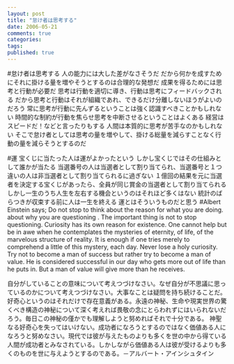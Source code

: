 ```yaml
---
layout: post
title: "怠け者は思考する"
date: 2006-05-21
comments: true
categories:
tags:
published: true
---
```


#怠け者は思考する
人の能力には大した差がなさそうだ
だから何かを成すためにそれに掛ける量を増やそうとするのは合理的な発想だ
成果を得るためには思考と行動が必要だ
思考は行動を適切に導き、行動は思考にフィードバックされる
だから思考と行動はそれが組織であれ、できるだけ分離しないほうがよいのだろう
常に思考が行動に先んずるということは強く認識すべきことかもしれない
時間的な制約が行動を焦らせ思考を中断させるということはよくある
経営はスピードだ！などと言ったりもする
人間は本質的に思考が苦手なのかもしれない
そこで怠け者としては思考の量を増やして、掛ける総量を減らすことなく行動の量を減らそうとするのだ

#運
宝くじに当たった人は運がよかったという
しかし宝くじではその仕組みとして誰かが当たる
当選番号の人は当選者として割り当てられ、当選番号と１つ違いの人は非当選者として割り当てられるに過ぎない
１億回の結果を元に当選者を決定する宝くじがあったら、全員が同じ賞金の当選者として割り当てられる
しかし一生のうち人生を左右する機会というのはそれほど多くはない
統計のばらつきが収束する前に人は一生を終える
運とはそういうものだと思う
#Albert Einstein says;
Do not stop to think about the reason for what you are doing. about why you are questioning . The important thing is not to stop questioning.
Curiosity has its own reason for existence. One cannot help but be in awe when he contemplates the mysteries of eternity, of life, of the marvelous structure of reality. It is enough if one tries merely to comprehend a little of this mystery, each day.
Never lose a holy curiosity. Try not to become a man of success but rather try to become a man of value. He is considered successful in our day who gets more out of life than he puts in. But a man of value will give more than he receives.

自分がしていることの意味について考えつづけなさい。なぜ自分が不思議に思っているのかについて考えつづけなさい。大事なことは疑問を持ち続けることだ。
好奇心というのはそれだけで存在意義がある。永遠の神秘、生命や現実世界の驚くべき構造の神秘について深く考えれば畏敬の念にとらわれずにはいられないだろう。毎日この神秘の僅かでも理解しようと努めればそれで十分である。
神聖なる好奇心を失ってはいけない。成功者になろうとするのではなく価値ある人になろうと努めなさい。現代では彼が与えたものよりも多くを世の中から得ている人間が成功者とみなされている。しかしながら価値ある人は彼が受けるよりも多くのものを世に与えようとするのである。－アルバート・アインシュタイン
